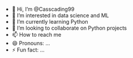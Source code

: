 - 👋 Hi, I’m @Casscading99
- 👀 I’m interested in data science and ML
- 🌱 I’m currently learning Python
- 💞️ I’m looking to collaborate on Python projects
- 📫 How to reach me 
- 😄 Pronouns: ...
- ⚡ Fun fact: ...

<!---
Casscading99/Casscading99 is a ✨ special ✨ repository because its `README.md` (this file) appears on your GitHub profil
You can click the Preview link to take a look at your changes.
--->
